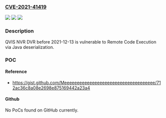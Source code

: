 ### [CVE-2021-41419](https://cve.mitre.org/cgi-bin/cvename.cgi?name=CVE-2021-41419)
![](https://img.shields.io/static/v1?label=Product&message=n%2Fa&color=blue)
![](https://img.shields.io/static/v1?label=Version&message=n%2Fa&color=blue)
![](https://img.shields.io/static/v1?label=Vulnerability&message=n%2Fa&color=brighgreen)

### Description

QVIS NVR DVR before 2021-12-13 is vulnerable to Remote Code Execution via Java deserialization.

### POC

#### Reference
- https://gist.github.com/Meeeeeeeeeeeeeeeeeeeeeeeeeeeeeeeeeeee/712ac36c8a08e2698e875169442a23a4

#### Github
No PoCs found on GitHub currently.

